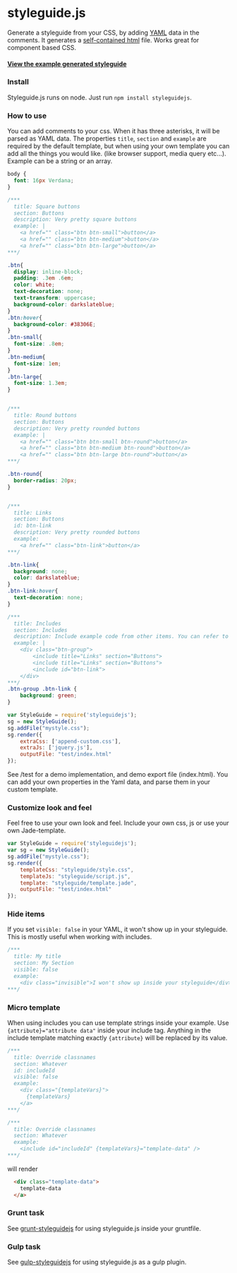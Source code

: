 styleguide.js
=============

Generate a styleguide from your CSS, by adding [YAML](http://en.wikipedia.org/wiki/YAML) data in the comments.
It generates a [self-contained html](https://rawgithub.com/EightMedia/styleguide.js/master/test/expected/index.html) file. Works great for component based CSS.

#### [View the example generated styleguide](https://rawgithub.com/EightMedia/styleguide.js/master/test/expected/index.html)


### Install
Styleguide.js runs on node. Just run `npm install styleguidejs`.


### How to use
You can add comments to your css. When it has three asterisks, it will be parsed as YAML data.
The properties `title`, `section` and `example` are required by the default template, but when using your own template you can add all the things you would like. (like browser support, media query etc...). Example can be a string or an array.

````css
body {
  font: 16px Verdana;
}

/***
  title: Square buttons
  section: Buttons
  description: Very pretty square buttons
  example: |
    <a href="" class="btn btn-small">button</a>
    <a href="" class="btn btn-medium">button</a>
    <a href="" class="btn btn-large">button</a>
***/

.btn{
  display: inline-block;
  padding: .3em .6em;
  color: white;
  text-decoration: none;
  text-transform: uppercase;
  background-color: darkslateblue;
}
.btn:hover{
  background-color: #38306E;
}
.btn-small{
  font-size: .8em;
}
.btn-medium{
  font-size: 1em;
}
.btn-large{
  font-size: 1.3em;
}


/***
  title: Round buttons
  section: Buttons
  description: Very pretty rounded buttons
  example: |
    <a href="" class="btn btn-small btn-round">button</a>
    <a href="" class="btn btn-medium btn-round">button</a>
    <a href="" class="btn btn-large btn-round">button</a>
***/

.btn-round{
  border-radius: 20px;
}


/***
  title: Links
  section: Buttons
  id: btn-link
  description: Very pretty rounded buttons
  example:
    <a href="" class="btn-link">button</a>
***/

.btn-link{
  background: none;
  color: darkslateblue;
}
.btn-link:hover{
  text-decoration: none;
}

/***
  title: Includes
  section: Includes
  description: Include example code from other items. You can refer to any attribute(set), like 'id'
  example: |
    <div class="btn-group">
        <include title="Links" section="Buttons">
        <include title="Links" section="Buttons">
        <include id="btn-link">
    </div>
***/
.btn-group .btn-link {
    background: green;
}

````


````js
var StyleGuide = require('styleguidejs');
sg = new StyleGuide();
sg.addFile("mystyle.css");
sg.render({
    extraCss: ['append-custom.css'],
    extraJs: ['jquery.js'],
    outputFile: "test/index.html"
});
````

See /test for a demo implementation, and demo export file (index.html). You can add your own properties in the Yaml data,
and parse them in your custom template.

### Customize look and feel
Feel free to use your own look and feel. Include your own css, js or use your own Jade-template.

````js
var StyleGuide = require('styleguidejs');
var sg = new StyleGuide();
sg.addFile("mystyle.css");
sg.render({
    templateCss: "styleguide/style.css",
    templateJs: "styleguide/script.js",
    template: "styleguide/template.jade",
    outputFile: "test/index.html"
});
````


### Hide items
If you set `visible: false` in your YAML, it won't show up in your styleguide. This is mostly useful when working with includes.

```css
/***
  title: My title
  section: My Section
  visible: false
  example:
    <div class="invisible">I won't show up inside your styleguide</div>
***/
```


### Micro template
When using includes you can use template strings inside your example. Use `{attribute}="attribute data"` inside your include tag. Anything in the include template matching exactly `{attribute}` will be replaced by its value.

```css
/***
  title: Override classnames
  section: Whatever
  id: includeId
  visible: false
  example:
    <div class="{templateVars}">
      {templateVars}
    </a>
***/

/***
  title: Override classnames
  section: Whatever
  example:
    <include id="includeId" {templateVars}="template-data" />
***/
```

will render

```html
  <div class="template-data">
    template-data
  </a>
```


### Grunt task
See [grunt-styleguidejs](https://github.com/EightMedia/grunt-styleguidejs) for using styleguide.js inside your gruntfile.

### Gulp task
See [gulp-styleguidejs](https://github.com/aptkf/gulp-styleguidejs) for using styleguide.js as a gulp plugin.
